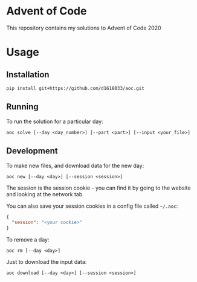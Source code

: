 Advent of Code 
==============

This repository contains my solutions to Advent of Code 2020

# Usage

## Installation

```
pip install git+https://github.com/d1618033/aoc.git
```

## Running

To run the solution for a particular day:

```
aoc solve [--day <day_number>] [--part <part>] [--input <your_file>]
```

## Development

To make new files, and download data for the new day:

```
aoc new [--day <day>] [--session <session>]
```

The session is the session cookie - you can find it by going to the website and looking at the network tab.

You can also save your session cookies in a config file called `~/.aoc`:

```json
{
  "session": "<your cookie>"
}
```

To remove a day:

```
aoc rm [--day <day>]
```

Just to download the input data:

```
aoc download [--day <day>] [--session <session>]
```
